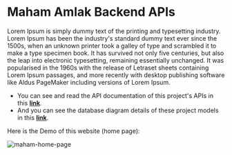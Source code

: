# Maham Amlak Backend APIs

Lorem Ipsum is simply dummy text of the printing and typesetting industry. 
Lorem Ipsum has been the industry's standard dummy text ever since the 1500s, when an unknown printer took a galley of type and scrambled it to make a type specimen book. It has survived not only five centuries, but also the leap into electronic typesetting, remaining essentially unchanged. It was popularised in the 1960s with the release of Letraset sheets containing Lorem Ipsum passages, and more recently with desktop publishing software like Aldus PageMaker including versions of Lorem Ipsum.


- You can see and read the API documentation of this project's APIs in this **[link](https://www.postman.com/)**.
- And you can see the database diagram details of these project models in this **[link](https://dbdiagram.io/d/64cd50d802bd1c4a5e44cb82)**.

Here is the Demo of this website (home page):

![maham-home-page](https://github.com/fateme-zka/maham-api/assets/77573694/31a32322-25d1-445b-b6c9-b53fadaed1eb)
